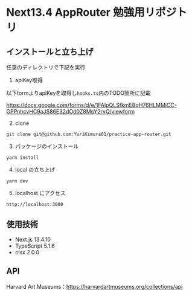# Next13.4 AppRouter 勉強用リポジトリ

## インストールと立ち上げ

任意のディレクトリで下記を実行

1. apiKey取得

以下formよりapiKeyを取得し`hooks.ts`内のTODO箇所に記載

https://docs.google.com/forms/d/e/1FAIpQLSfkmEBqH76HLMMiCC-GPPnhcvHC9aJS86E32dOd0Z8MpY2rvQ/viewform

2. clone

```
git clone git@github.com:YuriKimura01/practice-app-router.git
```

3. パッケージのインストール

```
yarn install
```

4. local の立ち上げ

```
yarn dev
```

5. localhost にアクセス

```
http://localhost:3000
```

## 使用技術

- Next.js 13.4.10
- TypeScript 5.1.6
- clsx 2.0.0

## API

Harvard Art Museums：https://harvardartmuseums.org/collections/api
